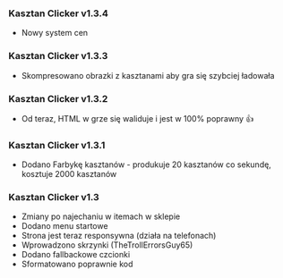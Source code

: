 ### Kasztan Clicker v1.3.4
- Nowy system cen

### Kasztan Clicker v1.3.3
- Skompresowano obrazki z kasztanami aby gra się szybciej ładowała

### Kasztan Clicker v1.3.2
- Od teraz, HTML w grze się waliduje i jest w 100% poprawny :thumbsup:

### Kasztan Clicker v1.3.1
- Dodano Farbykę kasztanów - produkuje 20 kasztanów co sekundę, kosztuje 2000 kasztanów

### Kasztan Clicker v1.3
- Zmiany po najechaniu w itemach w sklepie
- Dodano menu startowe
- Strona jest teraz responsywna (działa na telefonach)
- Wprowadzono skrzynki (TheTrollErrorsGuy65)
- Dodano fallbackowe czcionki
- Sformatowano poprawnie kod
